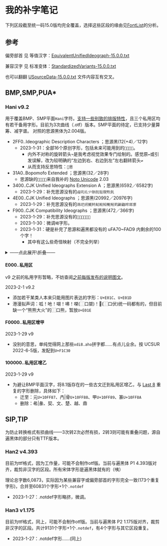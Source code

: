 # 我的补字笔记
下列区段截至统一码15.0版均完全覆盖，选择这些区段的缘由见[FontList](/FontList)的分析。

## 参考
偏旁部首 见 等值汉字：[EquivalentUnifiedIdeograph-15.0.0.txt](https://www.unicode.org/Public/15.0.0/ucd/EquivalentUnifiedIdeograph.txt)

兼容汉字 见 标准变体：[StandardizedVariants-15.0.0.txt](https://www.unicode.org/Public/15.0.0/ucd/StandardizedVariants.txt)

也可以翻翻 [USourceData-15.0.0.txt](https://www.unicode.org/Public/15.0.0/ucd/USourceData.txt) 文件内容互有交叉。

## BMP,SMP,PUA*
### Hani v9.2
用于覆盖BMP、SMP平面`Hani`字符。[支持一些别致的排版特性](https://github.com/MY1L/Unicode/releases/tag/Hani9)，且三个私用区均有若干备用字形。目前为3次曲线（.otf）版本。SMP平面的待定，已支持少量算筹、减字谱。
对照的思源黑体为2.004版。
- 2FF0..Ideographic Description Characters	；思源黑(12(+4)／12字)
  - 2023-1-31：全部16个原创字形，包括未来可能用到的`⿼⿽⿾⿿`。
    - 内外不对称的旋转箭头`↷`是我考虑视觉效果专门绘制的。感觉原`↔`或引发误解，改为较明确的“左边到右、右边到左”左右翻转箭头`⇌`
    - 从而支持反思特性：`⿿思`
- 31A0..Bopomofo Extended			；思源黑(32／28字)
  - 思源缺的`ㆼㆽㆾㆿ`来自我补的 [Noto Unicode](/NotoUnicode) 2.03
- 3400..CJK Unified Ideographs Extension A	；思源黑(6592／6582字)
  - 2023-1-29：补充思源没有的`䶶䶷䶸䶹䶺䶻䶼䶽䶾䶿`
- 4E00..CJK Unified Ideographs			；思源黑(20992／20976字)
  - 2023-1-29：补充思源没有的`鿰鿱鿲鿳鿴鿵鿶鿷鿸鿹鿺鿻鿼鿽鿾鿿`
- F900..CJK Compatibility Ideographs		；思源黑(472／366字)
  - 2023-1-29：补充思源没有的`𢡊𢡄𣏕𥉉𥳐𧻓`
  - 2023-1-30：微调`喝`字形。
  - 2023-1-31：硬是补完了思源和遍黑都没有的 uFA70~FAD9 内剩余的100个字！
    - 其中有这么些奇怪映射（不完全列举）
<details><summary>——点此展开\折叠——</summary>

- 喝喝喝
- 塚塚塚
- 憎憎憎
- 懲懲懲
- 晴(狀)晴晴
- 朗朗朗
- 樂樂樂樂
- 殺殺殺
- 流流流
- 漢漢漢
- 煮煮煮
- 猪猪猪
- 率率率
- 益益益
- 節節節
- 練練練練
- 者者者
- 視視視
- 說說說
- 諸諸諸
- 諾諾諾
- 謁謁謁
- 謹謹謹
- 贈贈贈
- 路(虜)路
- 難難難
- 靖靖靖
- 響響響
- 頻頻頻
- 鷺(濫)鷺
- 龜龜龜
- 䀹䀹䀹

</details>

#### E000..私用区
v9 之前的私用字形暂略，不妨查阅[之前每版发布的说明图文](/Hani#更新)。

2023-2-1 v9.2
- 添加若干某类人本来只能用图片表达的字形：`U+E01C`、`U+E01D`
- 港漫拟声词：呱！吔！㗅！咈！𠹳(⿰口桀)！𰇛(⿰口伏)统一码都有的，但目前缺一个“熊熊大火”的⿰口熊，暂放`U+E01E`
#### F0000..私用区增甲
2023-1-29 v9
- 没别的意思，单纯觉得网上那些`xdi8.aho`拼字都……有点儿业余。按 UCSUR 2022-6-5版，发配到`U+F1C30`
#### 100000..私用区增乙
2023-1-29 v9
- 为避让BMP平面汉字，将8.1版存在的一些古文迁到私用区增乙，与 [Last 8](https://github.com/MY1L/Unicode/releases/tag/Last8) 重复的字形删除，具体如下：
  - 迁至：元`U+10FF87`、冎|骨`U+10FF88`、甲`U+10FF89`、篆`U+10FF8A`
  - 删除：㣇|彖、契、文、楚、越、鼎

## SIP,TIP
为防止转换格式有损曲线——3次转2次必然有损，2转3则可能有重叠问题，源自遍黑体的部分只有TTF版本。

### Han2 v4.393
目前为ttf格式，因为工作量，可能不会制作otf版。当前与遍黑体 P1 4.393版对齐，裁剪非汉字的区段。所有宋体字形是遍黑体就有的（咦）

理论总字数6,0873，实际因为某些兼容字或偏旁部首的字形完全一致(173个重复字形)，合并至60831个字形+1个`.notdef`

- 2023-1-27：.notdef字形略挤，微调。

### Han3 v1.175
目前为ttf格式，同上，可能不会制作otf版。当前与遍黑体 P2 1.175版对齐，裁剪非汉字的区段。共计9131个字形+1个`.notdef`，有4个字形与其它区段重复。

- 2023-1-27：.notdef字形……(同上)